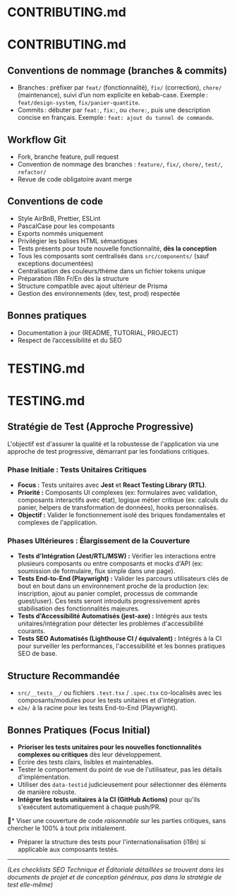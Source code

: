 # CONTRIBUTING.md

# CONTRIBUTING.md

## Conventions de nommage (branches & commits)

- Branches : préfixer par `feat/` (fonctionnalité), `fix/` (correction), `chore/` (maintenance), suivi d’un nom explicite en kebab-case. Exemple : `feat/design-system`, `fix/panier-quantite`.
- Commits : débuter par `feat:`, `fix:`, ou `chore:`, puis une description concise en français. Exemple : `feat: ajout du tunnel de commande`.

## Workflow Git
- Fork, branche feature, pull request
- Convention de nommage des branches : `feature/`, `fix/`, `chore/`, `test/`, `refactor/`
- Revue de code obligatoire avant merge

## Conventions de code
- Style AirBnB, Prettier, ESLint
- PascalCase pour les composants
- Exports nommés uniquement
- Privilégier les balises HTML sémantiques
- Tests présents pour toute nouvelle fonctionnalité, **dès la conception**
- Tous les composants sont centralisés dans `src/components/` (sauf exceptions documentées)
- Centralisation des couleurs/thème dans un fichier tokens unique
- Préparation i18n Fr/En dès la structure
- Structure compatible avec ajout ultérieur de Prisma
- Gestion des environnements (dev, test, prod) respectée

## Bonnes pratiques
- Documentation à jour (README, TUTORIAL, PROJECT)
- Respect de l’accessibilité et du SEO

# TESTING.md

# TESTING.md

## Stratégie de Test (Approche Progressive)

L'objectif est d'assurer la qualité et la robustesse de l'application via une approche de test progressive, démarrant par les fondations critiques.

### Phase Initiale : Tests Unitaires Critiques

*   **Focus :** Tests unitaires avec **Jest** et **React Testing Library (RTL)**.
*   **Priorité :** Composants UI complexes (ex: formulaires avec validation, composants interactifs avec état), logique métier critique (ex: calculs du panier, helpers de transformation de données), hooks personnalisés.
*   **Objectif :** Valider le fonctionnement isolé des briques fondamentales et complexes de l'application.

### Phases Ultérieures : Élargissement de la Couverture

*   **Tests d'Intégration (Jest/RTL/MSW) :** Vérifier les interactions entre plusieurs composants ou entre composants et mocks d'API (ex: soumission de formulaire, flux simple dans une page).
*   **Tests End-to-End (Playwright) :** Valider les parcours utilisateurs clés de bout en bout dans un environnement proche de la production (ex: inscription, ajout au panier complet, processus de commande guest/user). Ces tests seront introduits progressivement après stabilisation des fonctionnalités majeures.
*   **Tests d'Accessibilité Automatisés (jest-axe) :** Intégrés aux tests unitaires/intégration pour détecter les problèmes d'accessibilité courants.
*   **Tests SEO Automatisés (Lighthouse CI / équivalent) :** Intégrés à la CI pour surveiller les performances, l'accessibilité et les bonnes pratiques SEO de base.

## Structure Recommandée

*   `src/__tests__/` ou fichiers `.test.tsx` / `.spec.tsx` co-localisés avec les composants/modules pour les tests unitaires et d'intégration.
*   `e2e/` à la racine pour les tests End-to-End (Playwright).

## Bonnes Pratiques (Focus Initial)

*   **Prioriser les tests unitaires pour les nouvelles fonctionnalités complexes ou critiques** dès leur développement.
*   Écrire des tests clairs, lisibles et maintenables.
*   Tester le comportement du point de vue de l'utilisateur, pas les détails d'implémentation.
*   Utiliser des `data-testid` judicieusement pour sélectionner des éléments de manière robuste.
*   **Intégrer les tests unitaires à la CI (GitHub Actions)** pour qu'ils s'exécutent automatiquement à chaque push/PR.

*   Viser une couverture de code *raisonnable* sur les parties critiques, sans chercher le 100% à tout prix initialement.
*   Préparer la structure des tests pour l'internationalisation (i18n) si applicable aux composants testés.

---

*(Les checklists SEO Technique et Éditoriale détaillées se trouvent dans les documents de projet et de conception généraux, pas dans la stratégie de test elle-même)*

